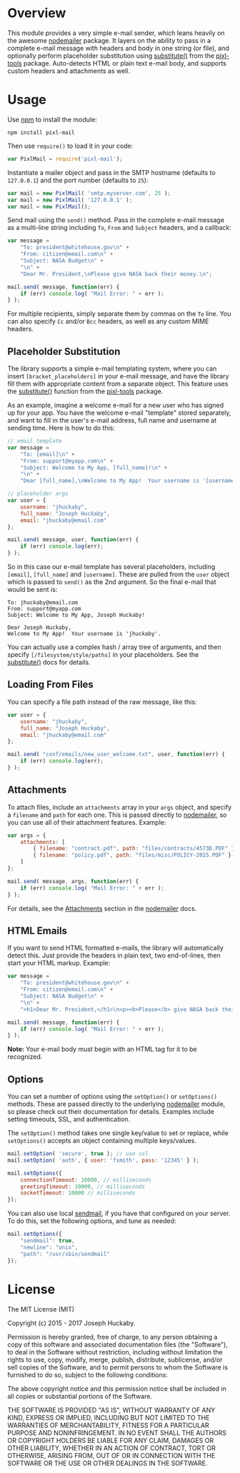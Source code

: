 # Overview

This module provides a very simple e-mail sender, which leans heavily on the awesome [nodemailer](https://nodemailer.com/) package.  It layers on the ability to pass in a complete e-mail message with headers and body in one string (or file), and optionally perform placeholder substitution using [substitute()](https://www.npmjs.com/package/pixl-tools#substitute) from the [pixl-tools](https://www.npmjs.com/package/pixl-tools) package.  Auto-detects HTML or plain text e-mail body, and supports custom headers and attachments as well.

# Usage

Use [npm](https://www.npmjs.com/) to install the module:

```
npm install pixl-mail
```

Then use `require()` to load it in your code:

```javascript
var PixlMail = require('pixl-mail');
```

Instantiate a mailer object and pass in the SMTP hostname (defaults to `127.0.0.1`) and the port number (defaults to `25`):

```javascript
var mail = new PixlMail( 'smtp.myserver.com', 25 );
var mail = new PixlMail( '127.0.0.1' );
var mail = new PixlMail();
```

Send mail using the `send()` method.  Pass in the complete e-mail message as a multi-line string including `To`, `From` and `Subject` headers, and a callback:

```javascript
var message = 
	"To: president@whitehouse.gov\n" + 
	"From: citizen@email.com\n" + 
	"Subject: NASA Budget\n" +
	"\n" +  
	"Dear Mr. President,\nPlease give NASA back their money.\n";

mail.send( message, function(err) {
	if (err) console.log( "Mail Error: " + err );
} );
```

For multiple recipients, simply separate them by commas on the `To` line.  You can also specify `Cc` and/or `Bcc` headers, as well as any custom MIME headers.

## Placeholder Substitution

The library supports a simple e-mail templating system, where you can insert `[bracket_placeholders]` in your e-mail message, and have the library fill them with appropriate content from a separate object.  This feature uses the [substitute()](https://www.npmjs.com/package/pixl-tools#substitute) function from the [pixl-tools](https://www.npmjs.com/package/pixl-tools) package.

As an example, imagine a welcome e-mail for a new user who has signed up for your app.  You have the welcome e-mail "template" stored separately, and want to fill in the user's e-mail address, full name and username at sending time.  Here is how to do this:

```javascript
// email template
var message = 
	"To: [email]\n" + 
	"From: support@myapp.com\n" + 
	"Subject: Welcome to My App, [full_name]!\n" +
	"\n" +  
	"Dear [full_name],\nWelcome to My App!  Your username is '[username]'.\n";

// placeholder args
var user = {
	username: "jhuckaby",
	full_name: "Joseph Huckaby",
	email: "jhuckaby@email.com"
};

mail.send( message, user, function(err) {
	if (err) console.log(err);
} );
```

So in this case our e-mail template has several placeholders, including `[email]`, `[full_name]` and `[username]`.  These are pulled from the `user` object which is passed to `send()` as the 2nd argument.  So the final e-mail that would be sent is:

```
To: jhuckaby@email.com
From: support@myapp.com
Subject: Welcome to My App, Joseph Huckaby!

Dear Joseph Huckaby,
Welcome to My App!  Your username is 'jhuckaby'.
```

You can actually use a complex hash / array tree of arguments, and then specify `[/filesystem/style/paths]` in your placeholders.  See the [substitute()](https://www.npmjs.com/package/pixl-tools#substitute) docs for details.

## Loading From Files

You can specify a file path instead of the raw message, like this:

```javascript
var user = {
	username: "jhuckaby",
	full_name: "Joseph Huckaby",
	email: "jhuckaby@email.com"
};

mail.send( "conf/emails/new_user_welcome.txt", user, function(err) {
	if (err) console.log(err);
} );
```

## Attachments

To attach files, include an `attachments` array in your `args` object, and specify a `filename` and `path` for each one.  This is passed directly to [nodemailer](https://nodemailer.com/), so you can use all of their attachment features.  Example:

```javascript
var args = {
	attachments: [
		{ filename: "contract.pdf", path: "files/contracts/4573D.PDF" },
		{ filename: "policy.pdf", path: "files/misc/POLICY-2015.PDF" }
	]
};

mail.send( message, args, function(err) {
	if (err) console.log( "Mail Error: " + err );
} );
```

For details, see the [Attachments](https://nodemailer.com/message/attachments/) section in the [nodemailer](https://nodemailer.com/) docs.

## HTML Emails

If you want to send HTML formatted e-mails, the library will automatically detect this.  Just provide the headers in plain text, two end-of-lines, then start your HTML markup.  Example:

```javascript
var message = 
	"To: president@whitehouse.gov\n" + 
	"From: citizen@email.com\n" + 
	"Subject: NASA Budget\n" + 
	"\n" + 
	"<h1>Dear Mr. President,</h1>\n<p><b>Please</b> give NASA back their <i>money</i>.</p>\n";

mail.send( message, function(err) {
	if (err) console.log( "Mail Error: " + err );
} );
```

**Note:** Your e-mail body must begin with an HTML tag for it to be recognized.

## Options

You can set a number of options using the `setOption()` or `setOptions()` methods.  These are passed directly to the underlying [nodemailer](https://nodemailer.com/) module, so please check out their documentation for details.  Examples include setting timeouts, SSL, and authentication.

The `setOption()` method takes one single key/value to set or replace, while `setOptions()` accepts an object containing multiple keys/values.

```javascript
mail.setOption( 'secure', true ); // use ssl
mail.setOption( 'auth', { user: 'fsmith', pass: '12345' } );

mail.setOptions({
	connectionTimeout: 10000, // milliseconds
	greetingTimeout: 10000, // milliseconds
	socketTimeout: 10000 // milliseconds
});
```

You can also use local [sendmail](https://nodemailer.com/transports/sendmail/), if you have that configured on your server.  To do this, set the following options, and tune as needed:

```js
mail.setOptions({
	"sendmail": true,
	"newline": "unix",
	"path": "/usr/sbin/sendmail"
});
```

# License

The MIT License (MIT)

Copyright (c) 2015 - 2017 Joseph Huckaby.

Permission is hereby granted, free of charge, to any person obtaining a copy
of this software and associated documentation files (the "Software"), to deal
in the Software without restriction, including without limitation the rights
to use, copy, modify, merge, publish, distribute, sublicense, and/or sell
copies of the Software, and to permit persons to whom the Software is
furnished to do so, subject to the following conditions:

The above copyright notice and this permission notice shall be included in
all copies or substantial portions of the Software.

THE SOFTWARE IS PROVIDED "AS IS", WITHOUT WARRANTY OF ANY KIND, EXPRESS OR
IMPLIED, INCLUDING BUT NOT LIMITED TO THE WARRANTIES OF MERCHANTABILITY,
FITNESS FOR A PARTICULAR PURPOSE AND NONINFRINGEMENT. IN NO EVENT SHALL THE
AUTHORS OR COPYRIGHT HOLDERS BE LIABLE FOR ANY CLAIM, DAMAGES OR OTHER
LIABILITY, WHETHER IN AN ACTION OF CONTRACT, TORT OR OTHERWISE, ARISING FROM,
OUT OF OR IN CONNECTION WITH THE SOFTWARE OR THE USE OR OTHER DEALINGS IN
THE SOFTWARE.
